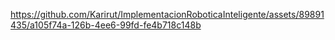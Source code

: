 

https://github.com/Karirut/ImplementacionRoboticaInteligente/assets/89891435/a105f74a-126b-4ee6-99fd-fe4b718c148b

